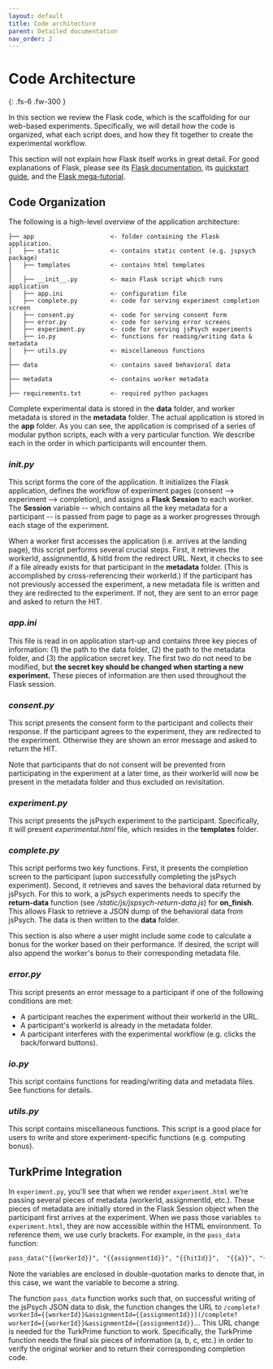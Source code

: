 ```yaml
---
layout: default
title: Code architecture
parent: Detailed documentation
nav_order: 2
---
```


# Code Architecture

{: .fs-6 .fw-300 }

In this section we review the Flask code, which is the scaffolding for our web-based experiments. Specifically, we will detail how the code is organized, what each script does, and how they fit together to create the experimental workflow.

This section will not explain how Flask itself works in great detail. For good explanations of Flask, please see its [Flask documentation](https://flask.palletsprojects.com/en/1.1.x/), its [quickstart guide](https://flask.palletsprojects.com/en/1.1.x/quickstart/#quickstart), and the [Flask mega-tutorial](https://blog.miguelgrinberg.com/post/the-flask-mega-tutorial-part-xvii-deployment-on-linux).

## Code Organization

The following is a high-level overview of the application architecture:

    ├── app                     <- folder containing the Flask application.
    │   ├── static              <- contains static content (e.g. jspsych package)
    │   ├── templates           <- contains html templates
    │
    │   ├── __init__.py         <- main Flask script which runs application
    │   ├── app.ini             <- configuration file
    │   ├── complete.py         <- code for serving experiment completion screen
    │   ├── consent.py          <- code for serving consent form
    │   ├── error.py            <- code for serving error screens
    │   ├── experiment.py       <- code for serving jsPsych experiments
    │   ├── io.py               <- functions for reading/writing data & metadata
    │   ├── utils.py            <- miscellaneous functions
    │
    ├── data                    <- contains saved behavioral data
    │
    ├── metadata                <- contains worker metadata
    │
    ├── requirements.txt        <- required python packages

Complete experimental data is stored in the **data** folder, and worker metadata is stored in the **metadata** folder. The actual application is stored in the **app** folder. As you can see, the application is comprised of a series of modular python scripts, each with a very particular function. We describe each in the order in which participants will encounter them.

### ___init__.py_

This script forms the core of the application. It initializes the Flask application, defines the workflow of experiment pages (consent --> experiment --> completion), and assigns a **Flask Session** to each worker. The **Session** variable -- which contains all the key metadata for a participant -- is passed from page to page as a worker progresses through each stage of the experiment.

When a worker first accesses the application (i.e. arrives at the landing page), this script performs several crucial steps. First, it retrieves the workerId, assignmentId, & hitId from the redirect URL. Next, it checks to see if a file already exists for that participant in the **metadata** folder. (This is accomplished by cross-referencing their workerId.) If the participant has not previously accessed the experiment, a new metadata file is written and they are redirected to the experiment. If not, they are sent to an error page and asked to return the HIT.

### _app.ini_

This file is read in on application start-up and contains three key pieces of information: (1) the path to the data folder, (2) the path to the metadata folder, and (3) the application secret key. The first two do not need to be modified, but **the secret key should be changed when starting a new experiment.** These pieces of information are then used throughout the Flask session.

### _consent.py_

This script presents the consent form to the participant and collects their response. If the participant agrees to the experiment, they are redirected to the experiment. Otherwise they are shown an error message and asked to return the HIT.

Note that participants that do not consent will be prevented from participating in the experiment at a later time, as their workerId will now be present in the metadata folder and thus excluded on revisitation.

### _experiment.py_

This script presents the jsPsych experiment to the participant. Specifically, it will present _experimental.html_ file, which resides in the **templates** folder.

### _complete.py_

This script performs two key functions. First, it presents the completion screen to the participant (upon successfully completing the jsPsych experiment). Second, it retrieves and saves the behavioral data returned by jsPsych. For this to work, a jsPsych experiments needs to specify the **return-data** function (see _/static/js/jspsych-return-data.js_) for **on_finish**. This allows Flask to retrieve a JSON dump of the behavioral data from jsPsych.  The data is then written to the **data** folder.

This section is also where a user might include some code to calculate a bonus for the worker based on their performance. If desired, the script will also append the worker's bonus to their corresponding metadata file.

### _error.py_

This script presents an error message to a participant if one of the following conditions are met:

* A participant reaches the experiment without their workerId in the URL.
* A participant's workerId is already in the metadata folder.
* A participant interferes with the experimental workflow (e.g. clicks the back/forward buttons).

### _io.py_

This script contains functions for reading/writing data and metadata files. See functions for details.

### _utils.py_

This script contains miscellaneous functions. This script is a good place for users to write and store experiment-specific functions (e.g. computing bonus).

## TurkPrime Integration

In `experiment.py`, you'll see that when we render `experiment.html` we're passing several pieces of metadata (workerId, assignmentId, etc.). These pieces of metadata are initially stored in the Flask Session object when the participant first arrives at the experiment. When we pass those variables `to experiment.html`, they are now accessible within the HTML environment. To reference them, we use curly brackets. For example, in the `pass_data` function:

```html
pass_data("{{workerId}}", "{{assignmentId}}", "{{hitId}}",  "{{a}}", "{{tp_a}}", "{{b}}", "{{tp_b}}", "{{c}}", "{{tp_c}}");
```

Note the variables are enclosed in double-quotation marks to denote that, in this case, we want the variable to become a string.

The function `pass_data` function works such that, on successful writing of the jsPsych JSON data to disk, the function changes the URL to `/complete?workerId={{workerId}}&assignmentId={{assignmentId}}](/complete?workerId={{workerId}}&assignmentId={{assignmentId}}`... This URL change is needed for the TurkPrime function to work. Specifically, the TurkPrime function needs the final six pieces of information (a, b, c, etc.) in order to verify the original worker and to return their corresponding completion code.
